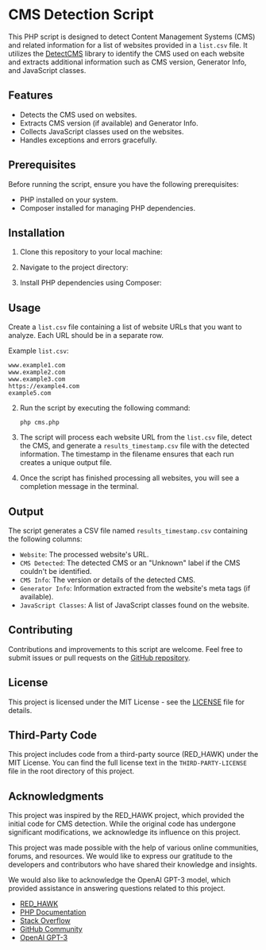 # CMS Detection Script

This PHP script is designed to detect Content Management Systems (CMS) and related information for a list of websites provided in a `list.csv` file. It utilizes the [DetectCMS](https://github.com/Krisseck/Detect-CMS) library to identify the CMS used on each website and extracts additional information such as CMS version, Generator Info, and JavaScript classes.

## Features

- Detects the CMS used on websites.
- Extracts CMS version (if available) and Generator Info.
- Collects JavaScript classes used on the websites.
- Handles exceptions and errors gracefully.

## Prerequisites

Before running the script, ensure you have the following prerequisites:

- PHP installed on your system.
- Composer installed for managing PHP dependencies.

## Installation

1. Clone this repository to your local machine:

2. Navigate to the project directory:

3. Install PHP dependencies using Composer:

## Usage

Create a `list.csv` file containing a list of website URLs that you want to analyze. Each URL should be in a separate row.

Example `list.csv`:
```
www.example1.com
www.example2.com
www.example3.com
https://example4.com
example5.com
```

2. Run the script by executing the following command:

   `php cms.php`

3. The script will process each website URL from the `list.csv` file, detect the CMS, and generate a `results_timestamp.csv` file with the detected information. The timestamp in the filename ensures that each run creates a unique output file.

4. Once the script has finished processing all websites, you will see a completion message in the terminal.

## Output

The script generates a CSV file named `results_timestamp.csv` containing the following columns:

- `Website`: The processed website's URL.
- `CMS Detected`: The detected CMS or an "Unknown" label if the CMS couldn't be identified.
- `CMS Info`: The version or details of the detected CMS.
- `Generator Info`: Information extracted from the website's meta tags (if available).
- `JavaScript Classes`: A list of JavaScript classes found on the website.

## Contributing

Contributions and improvements to this script are welcome. Feel free to submit issues or pull requests on the [GitHub repository](https://github.com/Gioshox/detect).

## License

This project is licensed under the MIT License - see the [LICENSE](LICENSE) file for details.

## Third-Party Code

This project includes code from a third-party source (RED_HAWK) under the MIT License. You can find the full license text in the `THIRD-PARTY-LICENSE` file in the root directory of this project.

## Acknowledgments

This project was inspired by the RED_HAWK project, which provided the initial code for CMS detection. While the original code has undergone significant modifications, we acknowledge its influence on this project.

This project was made possible with the help of various online communities, forums, and resources. We would like to express our gratitude to the developers and contributors who have shared their knowledge and insights.

We would also like to acknowledge the OpenAI GPT-3 model, which provided assistance in answering questions related to this project.

- [RED_HAWK](https://github.com/Tuhinshubhra/RED_HAWK)
- [PHP Documentation](https://www.php.net/docs.php)
- [Stack Overflow](https://stackoverflow.com/)
- [GitHub Community](https://github.community/)
- [OpenAI GPT-3](https://openai.com/)